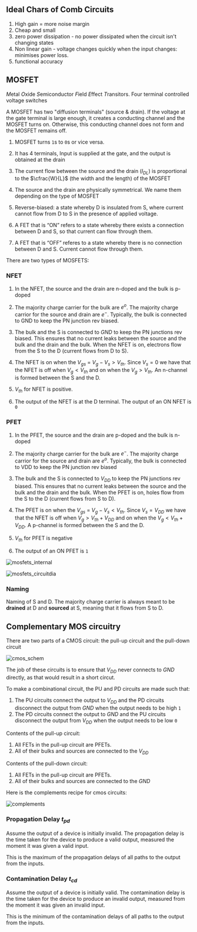 ## Ideal Chars of Comb Circuits

1. High gain = more noise margin
2. Cheap and small
3. zero power dissipation - no power dissipated when the circuit isn't changing states
4. Non linear gain - voltage changes quickly when the input changes: minimises power loss.
5. functional accuracy

## MOSFET

*M*etal *O*xide *S*emiconductor *F*ield *E*ffect *T*ransitors. Four terminal controlled voltage switches

A MOSFET has two "diffusion terminals" (source & drain). If the voltage at the gate terminal is large enough, it creates a conducting channel and the MOSFET turns on. Otherwise, this conducting channel does not form and the MOSFET remains off.

1. MOSFET turns `1`s to `0`s or vice versa.
2. It has 4 terminals, Input is supplied at the gate, and the output is obtained at the drain
3. The current flow between the source and the drain ($I_{DL}$) is proportional to the $\cfrac{W}{L}$ (the width and the length) of the MOSFET
4. The source and the drain are physically symmetrical. We name them depending on the type of MOSFET

1. Reverse-biased: a state whereby D is insulated from S, where current cannot flow from D to S in the presence of applied voltage.
2. A FET that is “ON” refers to a state whereby there exists a connection between D and S, so that current can flow through them.
3. A FET that is “OFF” referes to a state whereby there is no connection between D and S. Current cannot flow through them.

There are two types of MOSFETS:

### NFET

1. In the NFET, the source and the drain are n-doped and the bulk is p-doped

2. The majority charge carrier for the bulk are $e^o$. The majority charge carrior for the source and drain are $e^-$. Typically, the bulk is connected to GND to keep the PN junction rev biased.

3. The bulk and the S is connected to $GND$ to keep the PN junctions rev biased. This ensures that no current leaks between the source and the bulk and the drain and the bulk. When the NFET is on, electrons flow from the S to the D (current flows from D to S).

4. The NFET is on when the $V_{gs}$ = $V_g - V_s > V_{th}$. Since $V_s = 0$ we have that the NFET is off when $V_g < V_{th}$ and on when the $V_g > V_{th}$. An n-channel is formed between the S and the D.

5. $V_{th}$ for NFET is positive.

6. The output of the NFET is at the D terminal. The output of an ON NFET is `0`

### PFET

1. In the PFET, the source and the drain are p-doped and the bulk is n-doped

2. The majority charge carrier for the bulk are $e^-$. The majority charge carrior for the source and drain are $e^o$. Typically, the bulk is connected to VDD to keep the PN junction rev biased

3. The bulk and the S is connected to $V_{DD}$ to keep the PN junctions rev biased. This ensures that no current leaks between the source and the bulk and the drain and the bulk. When the PFET is on, holes flow from the S to the D (current flows from S to D).

4. The PFET is on when the $V_{gs}$ = $V_g - V_s < V_{th}$. Since $V_s = V_{DD}$ we have that the NFET is off when $V_g > V_{th} + V_{DD}$ and on when the $V_g < V_{th} + V_{DD}$. A p-channel is formed between the S and the D.

5. $V_{th}$ for PFET is negative

6. The output of an ON PFET is `1`

![mosfets_internal](https://dropbox.com/s/px5ev6j9ae22ceg/pnfet.png?raw=1 "mosfets_internal")

![mosfets_circuitdia](https://dropbox.com/s/qd1zhsulqjmknv2/pfetnfet.png?raw=1 "mosfets_circuitdia")


### Naming

Naming of S and D. The majority charge carrier is always meant to be **drained** at D and **sourced** at S, meaning that it flows from S to D.

## Complementary MOS circuitry

There are two parts of a CMOS circuit: the pull-up circuit and the pull-down circuit

![cmos_schem](https://dropbox.com/s/ywble3yr4bxj99z/cmos.png?raw=1 "cmos_schem")

The job of these circuits is to ensure that $V_{DD}$ never connects to $GND$ directly, as that would result in a short circut.

To make a combinational circuit, the PU and PD circuits are made such that:

1. The PU circuits connect the output to $V_{DD}$ and the PD circuits disconnect the output from $GND$ when the output needs to be high `1`
2. The PD circuits connect the output to $GND$ and the PU circuits disconnect the output from $V_{DD}$ when the output needs to be low `0`

Contents of the pull-up circuit:

1. All FETs in the pull-up circuit are PFETs.
2. All of their bulks and sources are connected to the $V_{DD}$


Contents of the pull-down circuit:

1. All FETs in the pull-up circuit are PFETs.
2. All of their bulks and sources are connected to the $GND$

Here is the complements recipe for cmos circuits:

![complements](https://dropbox.com/s/y9o0f8qba2ura21/cmoscomp.png?raw=1 "complements")


### Propagation Delay $t_{pd}$

Assume the output of a device is initially invalid. The propagation delay is the time taken for the device to produce a valid output, measured the moment it was given a valid input.

This is the maximum of the propagation delays of all paths to the output from the inputs.

### Contamination Delay $t_{cd}$

Assume the output of a device is initially valid. The contamination delay is the time taken for the device to produce an invalid output, measured from the moment it was given an invalid input.

This is the minimum of the contamination delays of all paths to the output from the inputs.